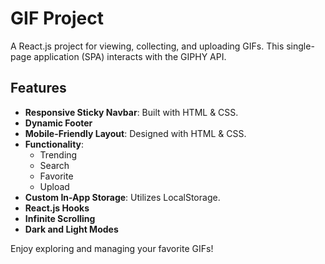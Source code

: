 # GIF Project

A React.js project for viewing, collecting, and uploading GIFs. This single-page application (SPA) interacts with the GIPHY API.

## Features

- **Responsive Sticky Navbar**: Built with HTML & CSS.
- **Dynamic Footer**
- **Mobile-Friendly Layout**: Designed with HTML & CSS.
- **Functionality**:
  - Trending
  - Search
  - Favorite
  - Upload
- **Custom In-App Storage**: Utilizes LocalStorage.
- **React.js Hooks**
- **Infinite Scrolling**
- **Dark and Light Modes**

Enjoy exploring and managing your favorite GIFs!